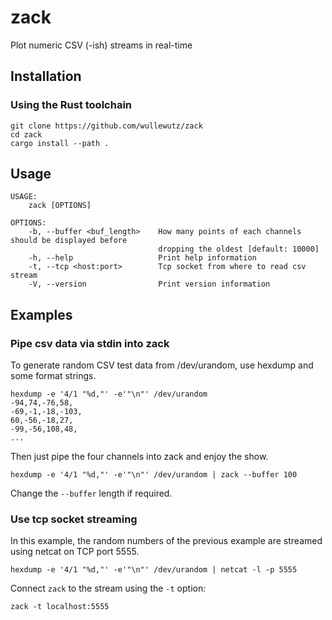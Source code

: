 # zack
Plot numeric CSV (-ish) streams in real-time

## Installation

### Using the Rust toolchain

```
git clone https://github.com/wullewutz/zack
cd zack
cargo install --path .
```

## Usage
```
USAGE:
    zack [OPTIONS]

OPTIONS:
    -b, --buffer <buf_length>    How many points of each channels should be displayed before
                                 dropping the oldest [default: 10000]
    -h, --help                   Print help information
    -t, --tcp <host:port>        Tcp socket from where to read csv stream
    -V, --version                Print version information
```

## Examples

### Pipe csv data via stdin into zack

To generate random CSV test data from /dev/urandom, use hexdump and some format strings.
```
hexdump -e '4/1 "%d,"' -e'"\n"' /dev/urandom 
-94,74,-76,58,
-69,-1,-18,-103,
60,-56,-18,27,
-99,-56,108,48,
...
```
Then just pipe the four channels into zack and enjoy the show. 

```
hexdump -e '4/1 "%d,"' -e'"\n"' /dev/urandom | zack --buffer 100
```
Change the `--buffer` length if required.

### Use tcp socket streaming

In this example, the random numbers of the previous example are streamed using
netcat on TCP port 5555.
```
hexdump -e '4/1 "%d,"' -e'"\n"' /dev/urandom | netcat -l -p 5555
```
Connect `zack` to the stream using the `-t` option:
```
zack -t localhost:5555
```
